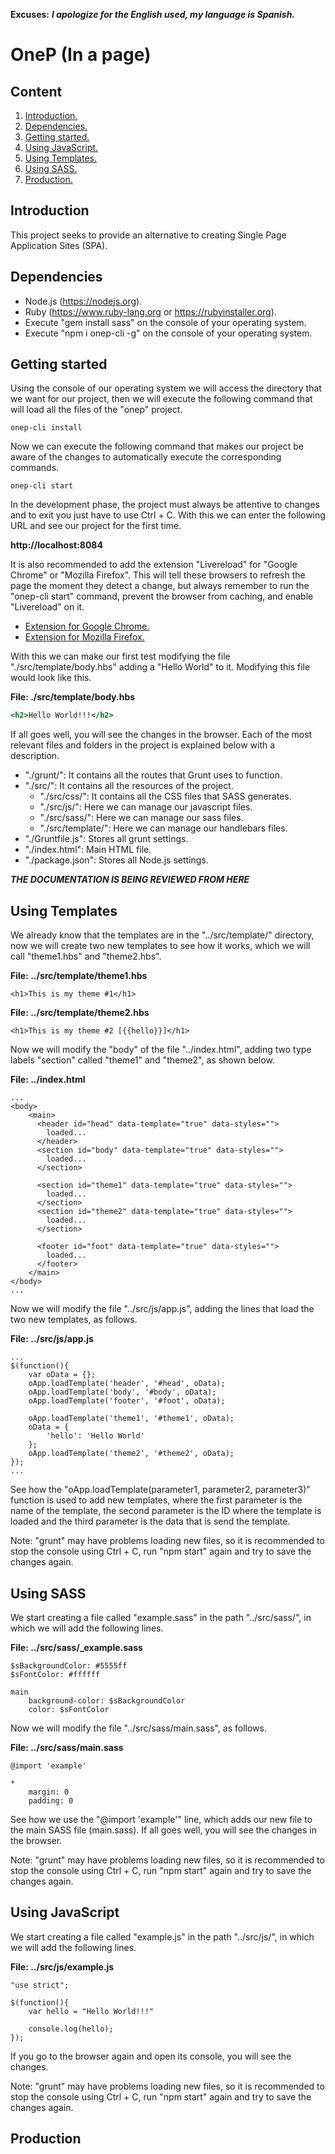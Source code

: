 **Excuses:** ___I apologize for the English used, my language is Spanish.___

# OneP (In a page) #

## Content ##

1. [Introduction.](#Introduction "Introduction")
2. [Dependencies.](#Dependencies "Dependencies")
3. [Getting started.](#GettingStarted "Getting started")
6. [Using JavaScript.](#UsingJavaScript "Using JavaScript")
4. [Using Templates.](#UsingTemplates "Using Templates")
5. [Using SASS.](#UsingSASS "Using SASS")
7. [Production.](#Production "Production")

## Introduction <span name="Introduction"></span> ##

This project seeks to provide an alternative to creating Single Page Application Sites (SPA).

## Dependencies <span name="Dependencies"></span> ##

- Node.js (https://nodejs.org).
- Ruby (https://www.ruby-lang.org or https://rubyinstaller.org).
- Execute "gem install sass" on the console of your operating system.
- Execute "npm i onep-cli -g" on the console of your operating system.

## Getting started <span name="GettingStarted"></span> ##

Using the console of our operating system we will access the directory that we want for our project, then we will execute the following command that will load all the files of the "onep" project.

~~~
onep-cli install
~~~

Now we can execute the following command that makes our project be aware of the changes to automatically execute the corresponding commands.

~~~
onep-cli start
~~~

In the development phase, the project must always be attentive to changes and to exit you just have to use Ctrl + C. With this we can enter the following URL and see our project for the first time.

**http://localhost:8084**

It is also recommended to add the extension "Livereload" for "Google Chrome" or "Mozilla Firefox". This will tell these browsers to refresh the page the moment they detect a change, but always remember to run the "onep-cli start" command, prevent the browser from caching, and enable "Livereload" on it.

- [Extension for Google Chrome.](https://chrome.google.com/webstore/detail/livereload/jnihajbhpnppcggbcgedagnkighmdlei?hl=es "Extension for Google Chrome.")
- [Extension for Mozilla Firefox.](https://addons.mozilla.org/es/firefox/addon/livereload-web-extension "Extension for Mozilla Firefox.")

With this we can make our first test modifying the file "./src/template/body.hbs" adding a "Hello World" to it. Modifying this file would look like this.

**File: ./src/template/body.hbs**

```hbs
<h2>Hello World!!!</h2>
```

If all goes well, you will see the changes in the browser. Each of the most relevant files and folders in the project is explained below with a description.

* "./grunt/": It contains all the routes that Grunt uses to function.
* "./src/": It contains all the resources of the project.
	- "./src/css/": It contains all the CSS files that SASS generates.
	- "./src/js/": Here we can manage our javascript files.
	- "./src/sass/": Here we can manage our sass files.
	- "./src/template/": Here we can manage our handlebars files.
* "./Gruntfile.js": Stores all grunt settings.
* "./index.html": Main HTML file.
* "./package.json": Stores all Node.js settings.

***THE DOCUMENTATION IS BEING REVIEWED FROM HERE***

## Using Templates <span name="UsingTemplates"></span> ##

We already know that the templates are in the "../src/template/" directory, now we will create two new templates to see how it works, which we will call "theme1.hbs" and "theme2.hbs".

**File: ../src/template/theme1.hbs**

~~~
<h1>This is my theme #1</h1>
~~~

**File: ../src/template/theme2.hbs**

~~~
<h1>This is my theme #2 [{{hello}}]</h1>
~~~

Now we will modify the "body" of the file "../index.html", adding two type labels "section" called "theme1" and "theme2", as shown below.

**File: ../index.html**

~~~
...
<body>
	<main>
	  <header id="head" data-template="true" data-styles="">
	    loaded...
	  </header>
	  <section id="body" data-template="true" data-styles="">
	    loaded...
	  </section>

	  <section id="theme1" data-template="true" data-styles="">
	    loaded...
	  </section>
	  <section id="theme2" data-template="true" data-styles="">
	    loaded...
	  </section>

	  <footer id="foot" data-template="true" data-styles="">
	    loaded...
	  </footer>
	</main>
</body>
...
~~~

Now we will modify the file "../src/js/app.js", adding the lines that load the two new templates, as follows.

**File: ../src/js/app.js**

~~~
...
$(function(){
	var oData = {};
	oApp.loadTemplate('header', '#head', oData);
	oApp.loadTemplate('body', '#body', oData);
	oApp.loadTemplate('footer', '#foot', oData);

	oApp.loadTemplate('theme1', '#theme1', oData);
	oData = {
		'hello': 'Hello World'
	};
	oApp.loadTemplate('theme2', '#theme2', oData);
});
...
~~~

See how the "oApp.loadTemplate(parameter1, parameter2, parameter3)" function is used to add new templates, where the first parameter is the name of the template, the second parameter is the ID where the template is loaded and the third parameter is the data that is send the template.

Note: "grunt" may have problems loading new files, so it is recommended to stop the console using Ctrl + C, run "npm start" again and try to save the changes again.

## Using SASS <span name="UsingSASS"></span> ##

We start creating a file called "example.sass" in the path "../src/sass/", in which we will add the following lines.

**File: ../src/sass/_example.sass**

~~~
$sBackgroundColor: #5555ff
$sFontColor: #ffffff

main
	background-color: $sBackgroundColor
	color: $sFontColor
~~~

Now we will modify the file "../src/sass/main.sass", as follows.

**File: ../src/sass/main.sass**

~~~
@import 'example'

*
	margin: 0
	padding: 0
~~~

See how we use the "@import 'example'" line, which adds our new file to the main SASS file (main.sass). If all goes well, you will see the changes in the browser.

Note: "grunt" may have problems loading new files, so it is recommended to stop the console using Ctrl + C, run "npm start" again and try to save the changes again.

## Using JavaScript <span name="UsingJavaScript"></span> ##

We start creating a file called "example.js" in the path "../src/js/", in which we will add the following lines.

**File: ../src/js/example.js**

~~~
"use strict";

$(function(){
	var hello = "Hello World!!!"

	console.log(hello);
});
~~~

If you go to the browser again and open its console, you will see the changes.

Note: "grunt" may have problems loading new files, so it is recommended to stop the console using Ctrl + C, run "npm start" again and try to save the changes again.

## Production <span name="Production"></span> ##